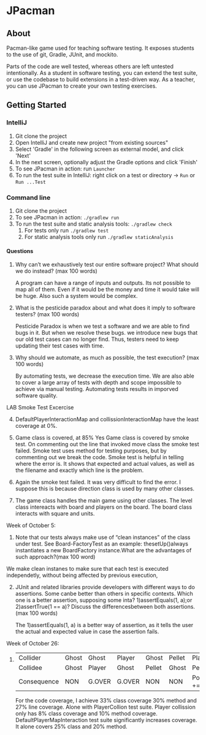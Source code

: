 # JPacman


## About

Pacman-like game used for teaching software testing.
It exposes students to the use of git, Gradle, JUnit, and mockito.

Parts of the code are well tested, whereas others are left untested intentionally. As a student in software testing, you can extend the test suite, or use the codebase to build extensions in a test-driven way. As a teacher, you can use JPacman to create your own testing exercises.

## Getting Started

### IntelliJ
1. Git clone the project
2. Open IntelliJ and create new project "from existing sources"
3. Select 'Gradle' in the following screen as external model, and click 'Next'
4. In the next screen, optionally adjust the Gradle options and click 'Finish'
5. To see JPacman in action: run `Launcher`
5. To run the test suite in IntelliJ: right click on a test or directory -> `Run` or `Run ...Test`

### Command line
1. Git clone the project
2. To see JPacman in action: `./gradlew run`
3. To run the test suite and static analysis tools: `./gradlew check`
    1. For tests only run `./gradlew test`
    2. For static analysis tools only run `./gradlew staticAnalysis`
	 

#### Questions 

1. Why can’t we exhaustively test our entire software project? What should we do instead? (max 100 words)

    A program can have a range of inputs and outputs. Its not possible to map all of them. Even if it would be
    the money and time it would take will be huge. Also such a system would be complex. 

2. What is the pesticide paradox about and what does it imply to software testers? (max 100 words)
    
    Pesticide Paradox is when we test a software and we are able to find bugs in it. But when we resolve these bugs.
    we introduce new bugs that our old test cases can no longer find. Thus, testers need to keep updating their test
    cases with time. 
    
3.  Why should we automate, as much as possible, the test execution? (max 100 words)
    
    By automating tests, we decrease the execution time. We are also able to cover a large array of 
    tests with depth and scope impossible to achieve via manual testing. Automating tests results in 
    imporved software quality. 
    
LAB Smoke Test Excercise 

4) DefaultPlayerInteractionMap and collissionInteractionMap have the least coverage at 0%.

5) Game class is covered, at 85%
    Yes Game class is covered by smoke test. On commenting out the line that invoked move class the smoke test failed. 
    Smoke test uses method for testing purposes, but by commenting out we break the code. Smoke test is helpful in telling
    where the error is. It shows that expected and actual values, as well as the filename and exactly which line is the problem.
    
6)  Again the smoke test failed. It was very difficult to find the error. I suppose this is because direction class is used
    by many other classes. 
    
7)  The game class handles the main game using other classes. The level class intereacts with board and players on the board.
    The board class interacts with square and units.


Week of October 5:

1)  Note that our tests always make use of “clean instances” of the class under test.  See Board-FactoryTest as an example: thesetUp()always instantiates a new BoardFactory instance.What are the advantages of such approach?(max 100 word)
   
   We make clean instanes to make sure that each test is executed independetly, without being affected by previous execution,
   
2)  JUnit and related libraries provide developers with different ways to do assertions. Some canbe better than others in specific contexts. Which one is a better assertion, supposing some inta? 1)assertEquals(1, a);or 2)assertTrue(1 == a)? Discuss the differencesbetween both assertions.(max 100 words)

    The 1)assertEquals(1, a) is a better way of assertion, as it tells the user the actual and expected value in case the assertion fails. 
    

Week of October 26:

1)  |   |   |   |   |   |   |   |   |
    |---|---|---|---|---|---|---|---|
    | Collider     | Ghost | Ghost   | Player   | Ghost   | Pellet  | Player   |  Pellet   |
    | Collidee     | Ghost | Player  | Ghost    | Pellet  | Ghost   | Pellet   |  Player   |
    | Consequence  |  NON  |G.OVER   |  G.OVER  |   NON   | NON |   Points += 10| Points += 10 |
    

    For the code coverage, I achieve 33% class coverage 30% method and 27% line coverage.
    Alone with PlayerCollion test suite. Player collission only has 8% class coverage and 10% 
    method coverage. DefaultPlayerMapInteraction test suite significantly increases coverage. 
    It alone covers 25% class and 20% method.